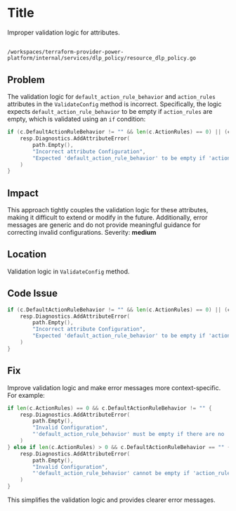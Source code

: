 # Title

Improper validation logic for attributes.

##

`/workspaces/terraform-provider-power-platform/internal/services/dlp_policy/resource_dlp_policy.go`

## Problem

The validation logic for `default_action_rule_behavior` and `action_rules` attributes in the `ValidateConfig` method is incorrect. Specifically, the logic expects `default_action_rule_behavior` to be empty if `action_rules` are empty, which is validated using an `if` condition:

```go
if (c.DefaultActionRuleBehavior != "" && len(c.ActionRules) == 0) || (c.DefaultActionRuleBehavior == "" && len(c.ActionRules) > 0) {
    resp.Diagnostics.AddAttributeError(
        path.Empty(),
        "Incorrect attribute Configuration",
        "Expected 'default_action_rule_behavior' to be empty if 'action_rules' are empty.",
    )
}
```

## Impact

This approach tightly couples the validation logic for these attributes, making it difficult to extend or modify in the future. Additionally, error messages are generic and do not provide meaningful guidance for correcting invalid configurations.
Severity: **medium**

## Location

Validation logic in `ValidateConfig` method.

## Code Issue

```go
if (c.DefaultActionRuleBehavior != "" && len(c.ActionRules) == 0) || (c.DefaultActionRuleBehavior == "" && len(c.ActionRules) > 0) {
    resp.Diagnostics.AddAttributeError(
        path.Empty(),
        "Incorrect attribute Configuration",
        "Expected 'default_action_rule_behavior' to be empty if 'action_rules' are empty.",
    )
}
```

## Fix

Improve validation logic and make error messages more context-specific. For example:

```go
if len(c.ActionRules) == 0 && c.DefaultActionRuleBehavior != "" {
    resp.Diagnostics.AddAttributeError(
        path.Empty(),
        "Invalid Configuration",
        "'default_action_rule_behavior' must be empty if there are no 'action_rules'.",
    )
} else if len(c.ActionRules) > 0 && c.DefaultActionRuleBehavior == "" {
    resp.Diagnostics.AddAttributeError(
        path.Empty(),
        "Invalid Configuration",
        "'default_action_rule_behavior' cannot be empty if 'action_rules' are specified.",
    )
}
```

This simplifies the validation logic and provides clearer error messages.
